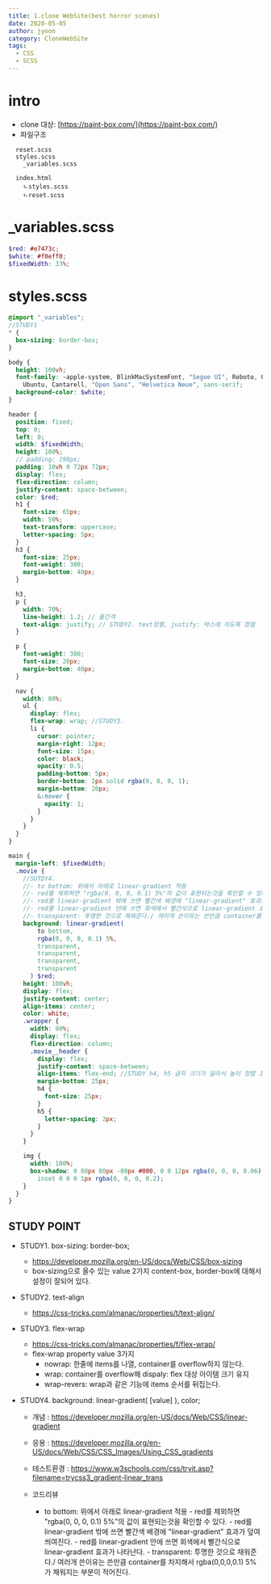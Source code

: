 ```yaml
---
title: 1.clone WebSite(best horror scenes)
date: 2020-05-05
author: jyoon
category: CloneWebSite
tags:
  - CSS
  - SCSS
---
```


# intro

- clone 대상: [https://paint-box.com/](https://paint-box.com/)
- 파일구조

```text
  reset.scss
  styles.scss
    _variables.scss

  index.html
    ㄴstyles.scss
    ㄴreset.scss
```

# \_variables.scss

```scss
$red: #e7473c;
$white: #f0eff0;
$fixedWidth: 33%;
```

# styles.scss

```scss
@import "_variables";
//STUDY1
* {
  box-sizing: border-box;
}

body {
  height: 100vh;
  font-family: -apple-system, BlinkMacSystemFont, "Segoe UI", Roboto, Oxygen,
    Ubuntu, Cantarell, "Open Sans", "Helvetica Neue", sans-serif;
  background-color: $white;
}

header {
  position: fixed;
  top: 0;
  left: 0;
  width: $fixedWidth;
  height: 100%;
  // padding: 190px;
  padding: 10vh 0 72px 72px;
  display: flex;
  flex-direction: column;
  justify-content: space-between;
  color: $red;
  h1 {
    font-size: 65px;
    width: 50%;
    text-transform: uppercase;
    letter-spacing: 5px;
  }
  h3 {
    font-size: 25px;
    font-weight: 300;
    margin-bottom: 40px;
  }

  h3,
  p {
    width: 70%;
    line-height: 1.2; // 줄간격
    text-align: justify; // STUDY2. text정렬, justify: 박스에 차도록 정렬
  }

  p {
    font-weight: 300;
    font-size: 20px;
    margin-bottom: 40px;
  }

  nav {
    width: 80%;
    ul {
      display: flex;
      flex-wrap: wrap; //STUDY3.
      li {
        cursor: pointer;
        margin-right: 12px;
        font-size: 15px;
        color: black;
        opacity: 0.5;
        padding-bottom: 5px;
        border-bottom: 2px solid rgba(0, 0, 0, 1);
        margin-bottom: 20px;
        &:hover {
          opacity: 1;
        }
      }
    }
  }
}

main {
  margin-left: $fixedWidth;
  .movie {
    //SUTDY4.
    //- to bottom: 위에서 아래로 linear-gradient 적용
    //- red를 제외하면 "rgba(0, 0, 0, 0.1) 5%"의 값이 표현되는것을 확인할 수 있다.
    //- red를 linear-gradient 밖에 쓰면 빨간색 배경에 "linear-gradient" 효과가 덮여 씌여진다.
    //- red를 linear-gradient 안에 쓰면 회색에서 빨간식으로 linear-gradient 효과가 나타난다.
    //- transparent: 투명한 것으로 채워준다./ 여러개 쓴이유는 쓴만큼 container를 차지해서 rgba(0,0,0,0.1) 5%가 채워지는 부분이 적어진다.
    background: linear-gradient(
        to bottom,
        rgba(0, 0, 0, 0.1) 5%,
        transparent,
        transparent,
        transparent,
        transparent
      ) $red;
    height: 100vh;
    display: flex;
    justify-content: center;
    align-items: center;
    color: white;
    .wrapper {
      width: 80%;
      display: flex;
      flex-direction: column;
      .movie__header {
        display: flex;
        justify-content: space-between;
        align-items: flex-end; //STUDY h4, h5 글자 크기가 달라서 높이 정렬 조절
        margin-bottom: 25px;
        h4 {
          font-size: 25px;
        }
        h5 {
          letter-spacing: 2px;
        }
      }
    }

    img {
      width: 100%;
      box-shadow: 0 80px 80px -80px #000, 0 0 12px rgba(0, 0, 0, 0.06),
        inset 0 0 0 1px rgba(0, 0, 0, 0.2);
    }
  }
}
```

## STUDY POINT

- STUDY1. box-sizing: border-box;

  - https://developer.mozilla.org/en-US/docs/Web/CSS/box-sizing
  - box-sizing으로 올수 있는 value 2가지 content-box, border-box에 대해서 설정이 잘되어 있다.

- STUDY2. text-align

  - https://css-tricks.com/almanac/properties/t/text-align/

- STUDY3. flex-wrap

  - https://css-tricks.com/almanac/properties/f/flex-wrap/
  - flex-wrap property value 3가지
    - nowrap: 한줄에 items를 나열, container를 overflow하지 않는다.
    - wrap: container를 overflow해 dispaly: flex 대상 아이템 크기 유지
    - wrap-revers: wrap과 같은 기능에 items 순서를 뒤집는다.

- STUDY4. background: linear-gradient( [value] ), color;

  - 개념
    : https://developer.mozilla.org/en-US/docs/Web/CSS/linear-gradient
  - 응용
    : https://developer.mozilla.org/en-US/docs/Web/CSS/CSS_Images/Using_CSS_gradients
  - 테스트환경
    : https://www.w3schools.com/css/tryit.asp?filename=trycss3_gradient-linear_trans

  - 코드리뷰
    - to bottom: 위에서 아래로 linear-gradient 적용 - red를 제외하면 "rgba(0, 0, 0, 0.1) 5%"의 값이 표현되는것을 확인할 수 있다. - red를 linear-gradient 밖에 쓰면 빨간색 배경에 "linear-gradient" 효과가 덮여 씌여진다. - red를 linear-gradient 안에 쓰면 회색에서 빨간식으로 linear-gradient 효과가 나타난다. - transparent: 투명한 것으로 채워준다./ 여러개 쓴이유는 쓴만큼 container를 차지해서 rgba(0,0,0,0.1) 5%가 채워지는 부분이 적어진다.
